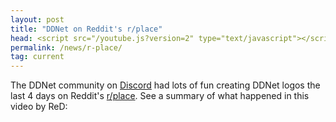 ```yaml
---
layout: post
title: "DDNet on Reddit's r/place"
head: <script src="/youtube.js?version=2" type="text/javascript"></script>
permalink: /news/r-place/
tag: current
---
```


The DDNet community on [Discord](/discord/) had lots of fun creating DDNet logos the last 4 days on Reddit's [r/place](https://reddit.com/r/place/). See a summary of what happened in this video by ReD:

<div class="video-container"><div class="ytplayer" data-id="mmfJStj0wXs"></div></div>
